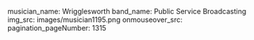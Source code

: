 musician_name: Wrigglesworth
band_name: Public Service Broadcasting
img_src: images/musician1195.png
onmouseover_src: 
pagination_pageNumber: 1315